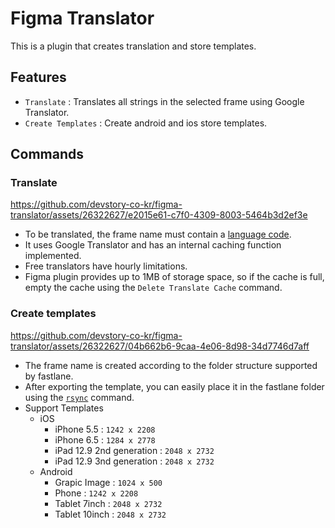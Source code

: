 # Figma Translator
This is a plugin that creates translation and store templates.

## Features
- `Translate` : Translates all strings in the selected frame using Google Translator.
- `Create Templates` : Create android and ios store templates.

## Commands
### Translate
https://github.com/devstory-co-kr/figma-translator/assets/26322627/e2015e61-c7f0-4309-8003-5464b3d2ef3e
- To be translated, the frame name must contain a [language code](https://gist.github.com/nero-angela/89d61a06e3089076f2e85b189dfe393a).
- It uses Google Translator and has an internal caching function implemented.
- Free translators have hourly limitations.
- Figma plugin provides up to 1MB of storage space, so if the cache is full, empty the cache using the `Delete Translate Cache` command.

### Create templates
https://github.com/devstory-co-kr/figma-translator/assets/26322627/04b662b6-9caa-4e06-8d98-34d7746d7aff
- The frame name is created according to the folder structure supported by fastlane.
- After exporting the template, you can easily place it in the fastlane folder using the [`rsync`](https://www.geeksforgeeks.org/rsync-command-in-linux-with-examples/) command.
- Support Templates
  - iOS
    - iPhone 5.5 : `1242 x 2208`
    - iPhone 6.5 : `1284 x 2778`
    - iPad 12.9 2nd generation : `2048 x 2732`
    - iPad 12.9 3nd generation : `2048 x 2732`
  - Android
    - Grapic Image : `1024 x 500`
    - Phone : `1242 x 2208`
    - Tablet 7inch : `2048 x 2732`
    - Tablet 10inch : `2048 x 2732`
